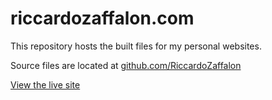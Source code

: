 # riccardozaffalon.com

This repository hosts the built files for my personal websites.

Source files are located at [github.com/RiccardoZaffalon](https://github.com/RiccardoZaffalon/riccardozaffalon.com-source)

[View the live site](https://riccardozaffalon.com)
